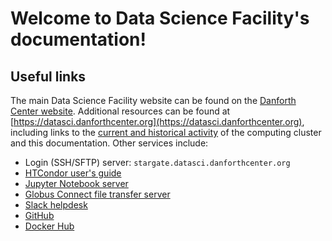 # Welcome to Data Science Facility's documentation!

## Useful links

The main Data Science Facility website can be found on the
[Danforth Center website](https://www.danforthcenter.org/scientists-research/core-technologies/datascience).
Additional resources can be found at [https://datasci.danforthcenter.org](https://datasci.danforthcenter.org), 
including links to the [current and historical activity](https://datasci.danforthcenter.org/ganglia/?c=Data+Science) 
of the computing cluster and this documentation. Other services include:

* Login (SSH/SFTP) server: `stargate.datasci.danforthcenter.org`
* [HTCondor user's guide](htcondor.md)
* [Jupyter Notebook server](https://jupyter.datasci.danforthcenter.org)
* [Globus Connect file transfer server](globus.md)
* [Slack helpdesk](https://danforthcenter.slack.com/messages/CAALLQ0G6)
* [GitHub](https://github.com/danforthcenter) 
* [Docker Hub](https://hub.docker.com/u/danforthcenter)
